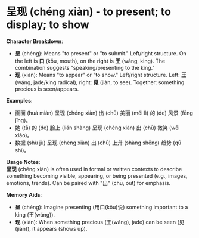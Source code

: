 # **呈现 (chéng xiàn) - to present; to display; to show**

**Character Breakdown**:  
- **呈** (chéng): Means "to present" or "to submit." Left/right structure. On the left is **口** (kǒu, mouth), on the right is **王** (wáng, king). The combination suggests "speaking/presenting to the king."  
- **现** (xiàn): Means "to appear" or "to show." Left/right structure. Left: **王** (wáng, jade/king radical), right: **见** (jiàn, to see). Together: something precious is seen/appears.

**Examples**:  
- 画面 (huà miàn) 呈现 (chéng xiàn) 出 (chū) 美丽 (měi lì) 的 (de) 风景 (fēng jǐng)。  
- 她 (tā) 的 (de) 脸上 (liǎn shàng) 呈现 (chéng xiàn) 出 (chū) 微笑 (wēi xiào)。  
- 数据 (shù jù) 呈现 (chéng xiàn) 出 (chū) 上升 (shàng shēng) 趋势 (qū shì)。

**Usage Notes**:  
**呈现** (chéng xiàn) is often used in formal or written contexts to describe something becoming visible, appearing, or being presented (e.g., images, emotions, trends). Can be paired with "出" (chū, out) for emphasis.

**Memory Aids**:  
- **呈** (chéng): Imagine presenting (用口(kǒu)说) something important to a king (王(wáng)).  
- **现** (xiàn): When something precious (王(wáng), jade) can be seen (见(jiàn)), it appears (shows up).